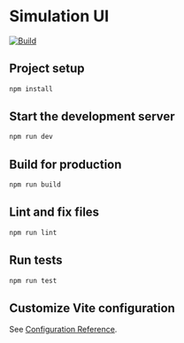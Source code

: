 # Simulation UI
[![Build](https://github.com/TSMC-NTU-G4/simulation-ui/actions/workflows/build.yml/badge.svg?event=push)](https://github.com/TSMC-NTU-G4/simulation-ui/actions/workflows/build.yml)

## Project setup
```bash
npm install
```

## Start the development server
```bash
npm run dev
```

## Build for production
```bash
npm run build
```

## Lint and fix files
```bash
npm run lint
```

## Run tests
```bash
npm run test
```

## Customize Vite configuration
See [Configuration Reference](https://vite.dev/config/).
